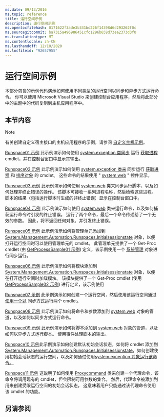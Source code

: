 ```yaml
---
ms.date: 09/13/2016
ms.topic: reference
title: 运行空间示例
description: 运行空间示例
ms.openlocfilehash: 0171622f3ade3b341bc226f14398d6d293262f0c
ms.sourcegitcommit: ba7315a496986451cfc1296b659d73ea2373d3f0
ms.translationtype: MT
ms.contentlocale: zh-CN
ms.lasthandoff: 12/10/2020
ms.locfileid: "92657955"
---
```

# <a name="runspace-samples"></a>运行空间示例

本部分包含的示例代码演示如何使用不同类型的运行空间以同步和异步方式运行命令。 你可以使用 Microsoft Visual Studio 来创建控制台应用程序，然后将此部分中的主题中的代码复制到主机应用程序中。

## <a name="in-this-section"></a>本节内容

> [!NOTE]
> 有关创建自定义宿主接口的主机应用程序的示例，请参阅 [自定义主机示例](./custom-host-samples.md)。

 [Runspace01 示例](./runspace01-sample.md) 此示例演示如何使用 [system.exception 类同步](/dotnet/api/system.management.automation.powershell) 运行 [获取进程](/powershell/module/Microsoft.PowerShell.Management/Get-Process) cmdlet，并在控制台窗口中显示其输出。

 [Runspace02 示例](./runspace02-sample.md) 此示例演示如何使用 [system.exception 类来](/dotnet/api/system.management.automation.powershell) 同步运行 [获取进程](/powershell/module/Microsoft.PowerShell.Management/Get-Process) 和 [排序对象](/powershell/module/Microsoft.PowerShell.Utility/Sort-Object) 的 cmdlet。 这些命令的结果使用 " [system.web](/dotnet/api/System.Windows.Forms.DataGridView) " 控件显示。

 [Runspace03 示例](./runspace03-sample.md) 此示例演示如何使用 [system.web](/dotnet/api/system.management.automation.powershell) 类来同步运行脚本，以及如何处理非终止错误的操作。 该脚本可接收一系列进程名称，然后检索这些进程。 脚本的结果（包括运行脚本时生成的非终止错误）显示在控制台窗口中。

 [Runspace04 示例](./runspace04-sample.md) 此示例演示如何使用 [system.web](/dotnet/api/system.management.automation.powershell) 类来运行命令，以及如何捕获运行命令时引发的终止错误。 运行了两个命令，最后一个命令传递给了一个无效的参数。 因此，将不返回任何对象，并引发终止错误。

 [Runspace05 示例](./runspace05-sample.md) 此示例演示如何将管理单元添加到 [System.Management.Automation.Runspaces.Initialsessionstate](/dotnet/api/System.Management.Automation.Runspaces.InitialSessionState) 对象，以便打开运行空间时可以使用管理单元的 cmdlet。 此管理单元提供了一个 Get-Proc cmdlet (由 [GetProcessSample01 示例](../cmdlet/getprocesssample01-sample.md)) 定义，该示例使用一个 [系统管理](/dotnet/api/system.management.automation.powershell) 对象进行同步运行。

 [Runspace06 示例](./runspace06-sample.md) 此示例演示如何将模块添加到 [System.Management.Automation.Runspaces.Initialsessionstate](/dotnet/api/System.Management.Automation.Runspaces.InitialSessionState) 对象，以便在打开运行空间时加载模块。 该模块提供了一个 Get-Proc cmdlet (使用[GetProcessSample02 示例](../cmdlet/getprocesssample02-sample.md)) 进行定义，该示例使用[](/dotnet/api/system.management.automation.powershell)

 [Runspace07 示例](./runspace07-sample.md) 此示例演示如何创建一个运行空间，然后使用该运行空间通过 [使用一个以](/dotnet/api/system.management.automation.powershell) 同步方式运行两个 cmdlet。

 [Runspace08 示例](./runspace08-sample.md) 此示例演示如何将命令和参数添加到 [system.web](/dotnet/api/system.management.automation.powershell) 对象的管道，以及如何以同步方式运行命令。

 [Runspace09 示例](./runspace09-sample.md) 此示例演示如何将脚本添加到 [system.web](/dotnet/api/system.management.automation.powershell) 对象的管道，以及如何以异步方式运行脚本。 使用事件处理脚本的输出。

 [Runspace10 示例](./runspace10-sample.md)此示例演示如何创建默认初始会话状态，如何将 cmdlet 添加到[System.Management.Automation.Runspaces.Initialsessionstate](/dotnet/api/System.Management.Automation.Runspaces.InitialSessionState)，如何创建使用初始会话状态的运行空间，以及如何通过使用[system.exception 对象运行该命令。](/dotnet/api/system.management.automation.powershell)

 [Runspace11 示例](./runspace11-sample.md) 这说明了如何使用 [Proxycommand](/dotnet/api/System.Management.Automation.ProxyCommand) 类来创建一个代理命令，该命令将调用现有的 cmdlet，但会限制可用参数的集合。 然后，代理命令被添加到用来创建受限运行空间的初始会话状态。 这意味着用户只能通过该代理命令使用该 cmdlet 的功能。

## <a name="see-also"></a>另请参阅
